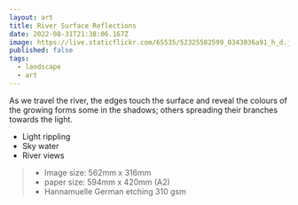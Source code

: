 ```yaml
---
layout: art
title: River Surface Reflections
date: 2022-08-31T21:38:06.167Z
image: https://live.staticflickr.com/65535/52325582599_0343036a91_h_d.jpg
published: false
tags:
  - landscape
  - art
---
```

As we travel the river, the edges touch the surface and reveal the colours of the growing forms some in the shadows; others spreading their branches towards the light.

* Light rippling
* Sky water
* River views


> - Image size: 562mm x 316mm
> - paper size: 594mm x 420mm (A2)
> - Hannamuelle German etching 310 gsm